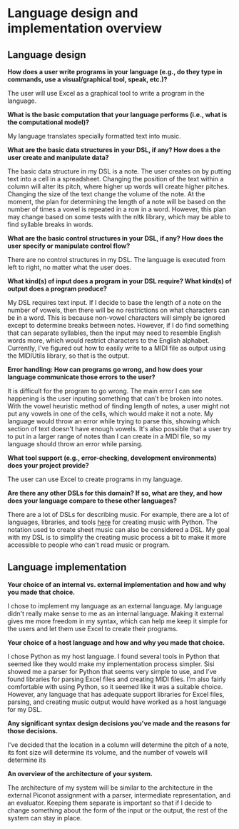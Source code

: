 # Language design and implementation overview

## Language design

**How does a user write programs in your language (e.g., do they type in commands, use a visual/graphical tool, speak, etc.)?**

The user will use Excel as a graphical tool to write a program in the language. 

**What is the basic computation that your language performs (i.e., what is the computational model)?**

My language translates specially formatted text into music.  

**What are the basic data structures in your DSL, if any? How does a the user create and manipulate data?**

The basic data structure in my DSL is a note. The user creates on by putting text into a cell in a spreadsheet. Changing the position of the text within a column will alter its pitch, where higher up words will create higher pitches. Changing the size of the text change the volume of the note. At the moment, the plan for determining the length of a note will be based on the number of times a vowel is repeated in a row in a word. However, this plan may change based on some tests with the nltk library, which may be able to find syllable breaks in words.

**What are the basic control structures in your DSL, if any? How does the user specify or manipulate control flow?**

There are no control structures in my DSL. The language is executed from left to right, no matter what the user does.

**What kind(s) of input does a program in your DSL require? What kind(s) of output does a program produce?**

My DSL requires text input. If I decide to base the length of a note on the number of vowels, then there will be no restrictions on what characters can be in a word. This is because non-vowel characters will simply be ignored except to determine breaks between notes. However, if I do find something that can separate syllables, then the input may need to resemble English words more, which would restrict characters to the English alphabet. Currently, I've figured out how to easily write to a MIDI file as output using the MIDIUtils library, so that is the output.

**Error handling: How can programs go wrong, and how does your language communicate those errors to the user?**

It is difficult for the program to go wrong. The main error I can see happening is the user inputing something that can't be broken into notes. With the vowel heuristic method of finding length of notes, a user might not put any vowels in one of the cells, which would make it not a note. My language would throw an error while trying to parse this, showing which section of text doesn't have enough vowels. It's also possible that a user try to put in a larger range of notes than I can create in a MIDI file, so my language should throw an error while parsing.

**What tool support (e.g., error-checking, development environments) does your project provide?**

The user can use Excel to create programs in my language.

**Are there any other DSLs for this domain? If so, what are they, and how does your language compare to these other languages?**

There are a lot of DSLs for describing music. For example, there are a lot of languages, libraries, and tools [here](https://wiki.python.org/moin/PythonInMusic) for creating music with Python. The notation used to create sheet music can also be considered a DSL. My goal with my DSL is to simplify the creating music process a bit to make it more accessible to people who can't read music or program.


## Language implementation

**Your choice of an internal vs. external implementation and how and why you made that choice.**

I chose to implement my language as an external language. My language didn't really make sense to me as an internal language. Making it external gives me more freedom in my syntax, which can help me keep it simple for the users and let them use Excel to create their programs.

**Your choice of a host language and how and why you made that choice.**

I chose Python as my host language. I found several tools in Python that seemed like they would make my implementation process simpler. Sisi showed me a parser for Python that seems very simple to use, and I've found libraries for parsing Excel files and creating MIDI files. I'm also fairly comfortable with using Python, so it seemed like it was a suitable choice. However, any language that has adequate support libraries for Excel files, parsing, and creating music output would have worked as a host language for my DSL.

**Any significant syntax design decisions you've made and the reasons for those decisions.**

I've decided that the location in a column will determine the pitch of a note, its font size will determine its volume, and the number of vowels will determine its 

**An overview of the architecture of your system.**

The architecture of my system will be similar to the architecture in the external Piconot assignment with a parser, intermediate representation, and an evaluator. Keeping them separate is important so that if I decide to change something about the form of the input or the output, the rest of the system can stay in place.

